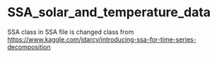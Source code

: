# SSA_solar_and_temperature_data

SSA class in SSA file is changed class from https://www.kaggle.com/jdarcy/introducing-ssa-for-time-series-decomposition
